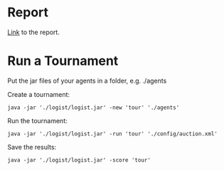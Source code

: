 # Report
[Link](https://www.overleaf.com/5484465583dvszfqpdpztz) to the report.

# Run a Tournament

Put the jar files of your agents in a folder, e.g. ./agents

Create a tournament:
```
java -jar './logist/logist.jar' -new 'tour' './agents'
```
Run the tournament:
```
java -jar './logist/logist.jar' -run 'tour' './config/auction.xml'
```
Save the results:
```
java -jar './logist/logist.jar' -score 'tour'
```